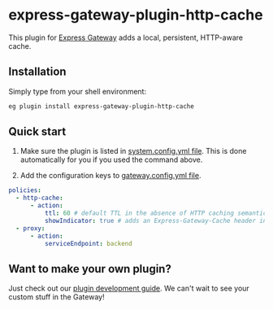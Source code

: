 # express-gateway-plugin-http-cache

This plugin for [Express Gateway](https://express-gateway.io) adds a local, persistent, HTTP-aware cache.

## Installation

Simply type from your shell environment:

```bash
eg plugin install express-gateway-plugin-http-cache
```

## Quick start

1. Make sure the plugin is listed in [system.config.yml file](https://www.express-gateway.io/docs/configuration/system.config.yml/).
This is done automatically for you if you used the command above.

2. Add the configuration keys to [gateway.config.yml file](https://www.express-gateway.io/docs/configuration/gateway.config.yml/).

```yaml
policies:
  - http-cache:
      - action:
          ttl: 60 # default TTL in the absence of HTTP caching semantics
          showIndicator: true # adds an Express-Gateway-Cache header indicating hit or miss
  - proxy:
      - action:
          serviceEndpoint: backend
```
## Want to make your own plugin?

Just check out our [plugin development guide](https://www.express-gateway.io/docs/plugins/).
We can't wait to see your custom stuff in the Gateway!
